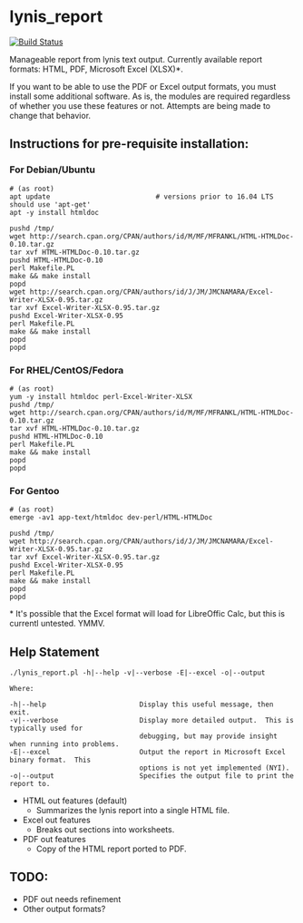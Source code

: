 # lynis_report
[![Build Status](https://travis-ci.org/d4t4king/lynis_report.svg?branch=master)](https://travis-ci.org/d4t4king/lynis_report)

Manageable report from lynis text output. Currently available report formats: HTML, PDF, Microsoft Excel (XLSX)\*.

If you want to be able to use the PDF or Excel output formats, you must install some additional software.  As is, the modules are required regardless of whether you use these features or not.  Attempts are being made to change that behavior.

## Instructions for pre-requisite installation:

### For Debian/Ubuntu
```
# (as root)
apt update							# versions prior to 16.04 LTS should use 'apt-get'
apt -y install htmldoc

pushd /tmp/
wget http://search.cpan.org/CPAN/authors/id/M/MF/MFRANKL/HTML-HTMLDoc-0.10.tar.gz
tar xvf HTML-HTMLDoc-0.10.tar.gz
pushd HTML-HTMLDoc-0.10
perl Makefile.PL
make && make install
popd
wget http://search.cpan.org/CPAN/authors/id/J/JM/JMCNAMARA/Excel-Writer-XLSX-0.95.tar.gz
tar xvf Excel-Writer-XLSX-0.95.tar.gz
pushd Excel-Writer-XLSX-0.95
perl Makefile.PL
make && make install
popd
popd
```
### For RHEL/CentOS/Fedora
```
# (as root)
yum -y install htmldoc perl-Excel-Writer-XLSX
pushd /tmp/
wget http://search.cpan.org/CPAN/authors/id/M/MF/MFRANKL/HTML-HTMLDoc-0.10.tar.gz
tar xvf HTML-HTMLDoc-0.10.tar.gz
pushd HTML-HTMLDoc-0.10
perl Makefile.PL
make && make install
popd
popd
```

### For Gentoo
```
# (as root)
emerge -av1 app-text/htmldoc dev-perl/HTML-HTMLDoc 

pushd /tmp/
wget http://search.cpan.org/CPAN/authors/id/J/JM/JMCNAMARA/Excel-Writer-XLSX-0.95.tar.gz
tar xvf Excel-Writer-XLSX-0.95.tar.gz
pushd Excel-Writer-XLSX-0.95
perl Makefile.PL
make && make install
popd
popd
```


\* It's possible that the Excel format will load for LibreOffic Calc, but this is currentl untested.  YMMV.

## Help Statement
```
./lynis_report.pl -h|--help -v|--verbose -E|--excel -o|--output

Where:

-h|--help                       Display this useful message, then exit.
-v|--verbose                    Display more detailed output.  This is typically used for
                                debugging, but may provide insight when running into problems.
-E|--excel                      Output the report in Microsoft Excel binary format.  This
                                options is not yet implemented (NYI).
-o|--output                     Specifies the output file to print the report to.
```
* HTML out features (default)
	* Summarizes the lynis report into a single HTML file.
* Excel out features
	* Breaks out sections into worksheets.
* PDF out features
	* Copy of the HTML report ported to PDF.


## TODO:
* PDF out needs refinement
* Other output formats?
